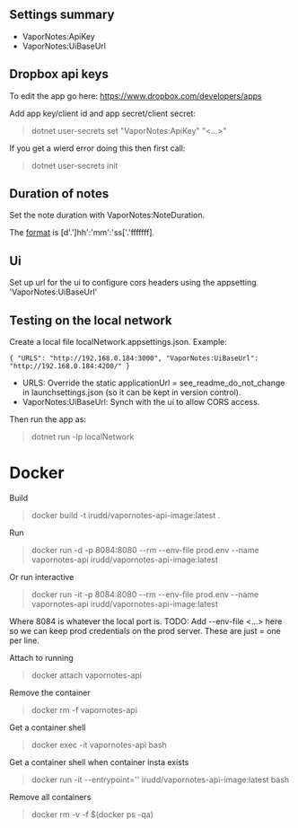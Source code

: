 ﻿## Settings summary
- VaporNotes:ApiKey
- VaporNotes:UiBaseUrl


## Dropbox api keys
To edit the app go here:
https://www.dropbox.com/developers/apps

Add app key/client id and app secret/client secret:
> dotnet user-secrets set "VaporNotes:ApiKey" "<...>"

If you get a wierd error doing this then first call:
> dotnet user-secrets init

## Duration of notes
Set the note duration with VaporNotes:NoteDuration.

The [format](https://learn.microsoft.com/en-us/dotnet/standard/base-types/standard-timespan-format-strings#the-constant-c-format-specifier) is [d'.']hh':'mm':'ss['.'fffffff].

## Ui
Set up url for the ui to configure cors headers using the appsetting 'VaporNotes:UiBaseUrl'

## Testing on the local network
Create a local file localNetwork.appsettings.json. Example:

`
{
  "URLS": "http://192.168.0.184:3000",
  "VaporNotes:UiBaseUrl": "http://192.168.0.184:4200/"
}
`

- URLS: Override the static applicationUrl = see_readme_do_not_change in launchsettings.json (so it can be kept in version control).
- VaporNotes:UiBaseUrl: Synch with the ui to allow CORS access.

Then run the app as:

> dotnet run -lp localNetwork

# Docker
Build
> docker build -t irudd/vapornotes-api-image:latest  .

Run
> docker run -d -p 8084:8080 --rm --env-file prod.env --name vapornotes-api irudd/vapornotes-api-image:latest

Or run interactive
> docker run -it -p 8084:8080 --rm --env-file prod.env --name vapornotes-api irudd/vapornotes-api-image:latest

Where 8084 is whatever the local port is.
TODO: Add --env-file <...> here so we can keep prod credentials on the prod server. These are just <name>=<value> one per line.

Attach to running
> docker attach vapornotes-api

Remove the container
> docker rm -f vapornotes-api

Get a container shell
> docker exec -it vapornotes-api bash

Get a container shell when container insta exists
> docker run -it --entrypoint='' irudd/vapornotes-api-image:latest bash

Remove all containers
> docker rm -v -f $(docker ps -qa)